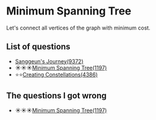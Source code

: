 Minimum Spanning Tree
=================
Let's connect all vertices of the graph with minimum cost.

List of questions
---------------

- [Sanggeun's Journey(9372)](https://github.com/yoru4890/coding_test/blob/main/baekjoon/mst/9372.md)
- ☀️☀️☀️[Minimum Spanning Tree(1197)](https://github.com/yoru4890/coding_test/blob/main/baekjoon/mst/1197.md)
- ⭐⭐[Creating Constellations(4386)](https://github.com/yoru4890/coding_test/blob/main/baekjoon/mst/4386.md)


The questions I got wrong
-------------------

- ☀️☀️☀️[Minimum Spanning Tree(1197)](https://github.com/yoru4890/coding_test/blob/main/baekjoon/mst/1197.md)
